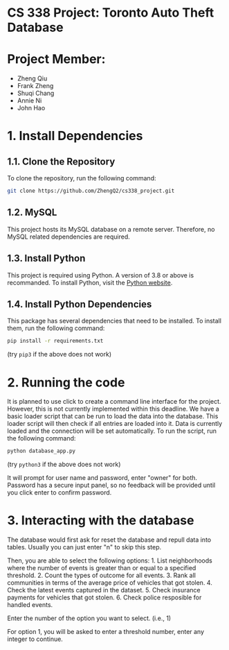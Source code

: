 # CS 338 Project: Toronto Auto Theft Database

# Project Member:
- Zheng Qiu
- Frank Zheng
- Shuqi Chang
- Annie Ni
- John Hao

# 1. Install Dependencies

## 1.1. Clone the Repository
To clone the repository, run the following command:

```bash
git clone https://github.com/ZhengQ2/cs338_project.git
```

## 1.2. MySQL
This project hosts its MySQL database on a remote server. Therefore, no MySQL related dependencies are required.

## 1.3. Install Python
This project is required using Python. A version of 3.8 or above is recommanded. To install Python, visit the [Python website](https://www.python.org/downloads/).

## 1.4. Install Python Dependencies
This package has several dependencies that need to be installed. To install them, run the following command:

```bash
pip install -r requirements.txt
```
(try `pip3` if the above does not work)

# 2. Running the code
It is planned to use click to create a command line interface for the project. However, this is not currently implemented within this deadline. We have a basic loader script that can be run to load the data into the database. This loader script will then check if all entries are loaded into it.
Data is currently loaded and the connection will be set automatically.
To run the script, run the following command:

```bash
python database_app.py
```
(try `python3` if the above does not work)

It will prompt for user name and password, enter "owner" for both. Password has a secure input panel, so no feedback will be provided until you click enter to confirm password.

# 3. Interacting with the database
The database would first ask for reset the database and repull data into tables. Usually you can just enter "n" to skip this step.

Then, you are able to select the following options:
    1. List neighborhoods where the number of events is greater than or equal to a specified threshold.
    2. Count the types of outcome for all events.
    3. Rank all communities in terms of the average price of vehicles that got stolen.
    4. Check the latest events captured in the dataset.
    5. Check insurance payments for vehicles that got stolen. 
    6. Check police resposible for handled events.

Enter the number of the option you want to select. (i.e., 1)

For option 1, you will be asked to enter a threshold number, enter any integer to continue.